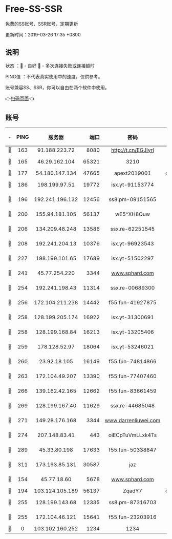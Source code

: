# Free-SS-SSR

免费的SS账号、SSR账号，定期更新

更新时间：2019-03-26 17:35 +0800

## 说明

状态     ：🙂 - 良好 🙁 - 多次连接失败或连接超时

PING值   ：不代表真实使用中的速度，仅供参考。

账号兼容SS、SSR，你可以自由在两个软件中使用。

👉[扫码页面](https://liesauer.github.io/Free-SS-SSR/)👈

## 账号

|-|PING|服务器|端口|密码|加密方式|区域|
|:----:|:----:|:-----:|-----:|:----:|:----:|:----:|
|🙂|163|91.188.223.72|8080|http://t.cn/EGJIyrl|rc4-md5|RU|
|🙂|165|46.29.162.104|65321|3210|aes-256-ctr|RU|
|🙂|177|54.180.147.134|47665|apext2019001|chacha20|KR|
|🙂|186|198.199.97.51|19772|isx.yt-91153774|aes-256-cfb|US|
|🙂|196|192.241.196.132|12456|ss8.pm-09151565|aes-256-cfb|US|
|🙂|200|155.94.181.105|56137|wE5^XH8Quw|aes-256-cfb|US|
|🙂|206|134.209.48.248|13586|ssx.re-62251545|aes-256-cfb|US|
|🙂|208|192.241.204.13|10376|isx.yt-96923543|aes-256-cfb|US|
|🙂|227|198.199.101.65|17689|isx.yt-51502297|aes-256-cfb|US|
|🙂|241|45.77.254.220|3344|www.sphard.com|aes-256-cfb|SG|
|🙂|254|192.241.198.43|11314|ssx.re-00689300|aes-256-cfb|US|
|🙂|256|172.104.211.238|14442|f55.fun-41927875|aes-256-cfb|US|
|🙂|258|128.199.205.174|16922|isx.yt-31300691|aes-256-cfb|SG|
|🙂|258|128.199.168.84|16213|isx.yt-13205406|aes-256-cfb|SG|
|🙂|259|178.128.52.97|18064|isx.yt-53246021|aes-256-cfb|SG|
|🙂|260|23.92.18.105|16149|f55.fun-74814866|aes-256-cfb|US|
|🙂|263|172.104.49.207|13390|f55.fun-77407460|aes-256-cfb|SG|
|🙂|266|139.162.42.165|12662|f55.fun-83661459|aes-256-cfb|SG|
|🙂|269|128.199.167.40|11629|ssx.re-44685048|aes-256-cfb|SG|
|🙂|271|149.28.176.168|3344|www.darrenliuwei.com|aes-256-cfb|AU|
|🙂|274|207.148.83.41|443|oiECpTuVmLLxk4Ts|aes-256-cfb|AU|
|🙂|289|45.33.80.198|17633|f55.fun-50338847|aes-256-cfb|US|
|🙂|311|173.193.85.131|30587|jaz|aes-256-cfb|US|
|🙂|154|45.77.18.60|5678|www.sphard.com|aes-256-cfb|JP|
|🙂|194|103.124.105.189|56137|ZqadY7|chacha20|US|
|🙂|255|128.199.143.68|12335|ss8.pm-87316703|aes-256-cfb|SG|
|🙂|255|172.104.46.121|15641|f55.fun-23203916|aes-256-cfb|SG|
|🙁|0|103.102.160.252|1234|1234|rc4-md5|JP|
